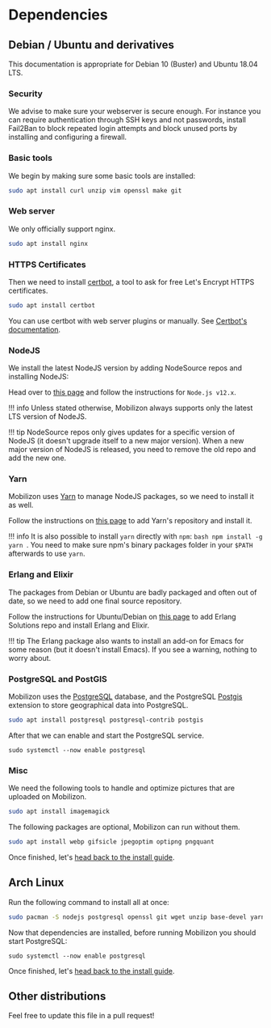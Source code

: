 # Dependencies

## Debian / Ubuntu and derivatives

This documentation is appropriate for Debian 10 (Buster) and Ubuntu 18.04 LTS.

### Security

We advise to make sure your webserver is secure enough.
For instance you can require authentication through SSH keys and not passwords, install Fail2Ban to block repeated login attempts and block unused ports by installing and configuring a firewall.

### Basic tools
We begin by making sure some basic tools are installed: 

```bash
sudo apt install curl unzip vim openssl make git
```

### Web server
We only officially support nginx.

```bash
sudo apt install nginx
```

### HTTPS Certificates
Then we need to install [certbot](https://certbot.eff.org/), a tool to ask for free Let's Encrypt HTTPS certificates.
 
```bash
sudo apt install certbot
```

You can use certbot with web server plugins or manually. See [Certbot's documentation](https://certbot.eff.org/instructions).


### NodeJS
We install the latest NodeJS version by adding NodeSource repos and installing NodeJS:

Head over to [this page](https://github.com/nodesource/distributions/blob/master/README.md#table-of-contents) and follow the instructions for `Node.js v12.x`.

!!! info
    Unless stated otherwise, Mobilizon always supports only the latest LTS version of NodeJS.
    
!!! tip
    NodeSource repos only gives updates for a specific version of NodeJS (it doesn't upgrade itself to a new major version). When a new major version of NodeJS is released, you need to remove the old repo and add the new one. 

### Yarn
Mobilizon uses [Yarn](https://yarnpkg.com/) to manage NodeJS packages, so we need to install it as well.

Follow the instructions on [this page](https://yarnpkg.com/en/docs/install#debian-stable) to add Yarn's repository and install it.

!!! info
    It is also possible to install `yarn` directly with `npm`: 
    ```bash
    npm install -g yarn
    ```.
    You need to make sure npm's binary packages folder in your `$PATH` afterwards to use `yarn`.

### Erlang and Elixir

The packages from Debian or Ubuntu are badly packaged and often out of date, so we need to add one final source repository.

Follow the instructions for Ubuntu/Debian on [this page](https://elixir-lang.org/install.html#unix-and-unix-like) to add Erlang Solutions repo and install Erlang and Elixir.

!!! tip
    The Erlang package also wants to install an add-on for Emacs for some reason (but it doesn't install Emacs). If you see a warning, nothing to worry about. 

### PostgreSQL and PostGIS

Mobilizon uses the [PostgreSQL](https://www.postgresql.org) database, and the PostgreSQL [Postgis](https://postgis.net) extension to store geographical data into PostgreSQL.

```bash
sudo apt install postgresql postgresql-contrib postgis
```

After that we can enable and start the PostgreSQL service. 
```
sudo systemctl --now enable postgresql
```

### Misc

We need the following tools to handle and optimize pictures that are uploaded on Mobilizon.

```bash
sudo apt install imagemagick
```

The following packages are optional, Mobilizon can run without them.

```bash
sudo apt install webp gifsicle jpegoptim optipng pngquant
```

Once finished, let's [head back to the install guide](index.md).

## Arch Linux

Run the following command to install all at once:
```bash
sudo pacman -S nodejs postgresql openssl git wget unzip base-devel yarn nginx elixir postgis imagemagick
```

Now that dependencies are installed, before running Mobilizon you should start PostgreSQL:
```
sudo systemctl --now enable postgresql
```

Once finished, let's [head back to the install guide](index.md).

## Other distributions

Feel free to update this file in a pull request!
